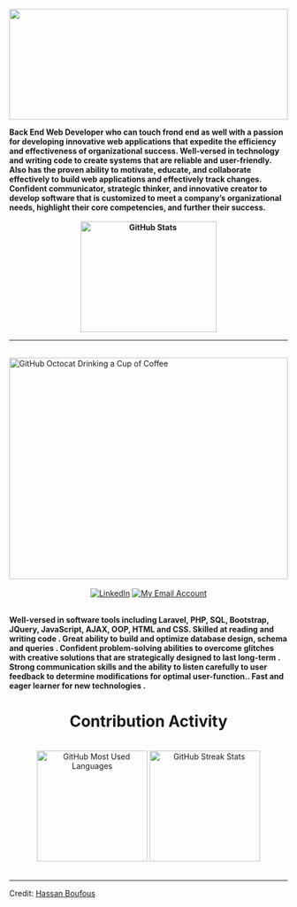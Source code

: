 <div>
    <p align="center">
     <a href="https://github.com/hassanboufous"><img width="100%" height="200px" src="./header1.png" /></a></p> 
    <strong >             Back End Web Developer who can touch frond end as well with a passion for developing innovative web applications that expedite the efficiency and effectiveness of organizational success. Well-versed in technology and writing code to create systems that are reliable and user-friendly. Also has the proven ability to motivate, educate, and collaborate effectively to build web applications and effectively track changes. Confident communicator, strategic thinker, and innovative creator to develop software that is customized to meet a company’s organizational needs, highlight their core competencies, and further their success. <br>
     <div align=center> <br> <img src="https://github-readme-stats.vercel.app/api?username=hassanboufous&title_color=6FDA44&text_color=FFFFFF&show_icons=true&icon_color=6FDA44&include_all_commits=true&count_private=true&theme=dark" alt="GitHub Stats" width="70%" height="200px" /> </div>
        </strong><hr><br>
    <div>
        <img src="https://raw.githubusercontent.com/engsahaly/engsahaly/main/code.gif" alt="GitHub Octocat Drinking a Cup of Coffee" height="400px" width="100%">
    </div>
    <br>
    <div align=center>
        <a href="https://www.linkedin.com/in/hassan-boufous/"><img src="https://img.shields.io/badge/Linkedin-0077b5?style=flat&logo=linkedin" alt="LinkedIn" /></a>
        <a href="mailto:mrhassanboufous@outlook.com"><img src="https://img.shields.io/badge/Email-My%20Email%20Address-orange" alt="My Email Account" /></a>
    </div>
    <div align=left>
        <br>
        <p>
            <strong >
                Well-versed in software tools including Laravel, PHP, SQL, Bootstrap, JQuery, JavaScript, AJAX, OOP, HTML and CSS. Skilled at reading and writing code . Great ability to build and optimize database design, schema and queries . Confident problem-solving abilities to overcome glitches with creative solutions that are strategically designed to last long-term . Strong communication skills and the ability to listen carefully to user feedback to determine modifications for optimal user-function.. Fast and eager learner for new technologies . 
            </strong>
        </p>
    </div>
    <div align=center>
        <h1>Contribution Activity</h1>
        <br>
        <img src="https://github-readme-stats.vercel.app/api/top-langs?username=hassanboufous&layout=compact&title_color=6FDA44&text_color=FFFFFF&theme=dark" alt="GitHub Most Used Languages" height="200" />
        <img src="https://github-readme-streak-stats.herokuapp.com/?user=hassanboufous&theme=dark&date_format=j%20M%5B%20Y%5D&currStreakLabel=6FDA44&fire=6FDA44&ring=6FDA44" alt="GitHub Streak Stats" height="200" />
        <br>
        <br>
    </div>
</div>

------

Credit: [Hassan Boufous](https://github.com/engsahaly)
